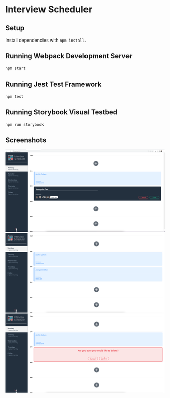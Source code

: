 # Interview Scheduler

## Setup

Install dependencies with `npm install`.

## Running Webpack Development Server

```sh
npm start
```

## Running Jest Test Framework

```sh
npm test
```

## Running Storybook Visual Testbed

```sh
npm run storybook
```

## Screenshots

!["Making an appointment"](./docs/make-appointment-form.png)
!["Appointments created"](./docs/appointment-form.png)
!["Canceling an appointment"](./docs/cancel-appointment-form.png)
